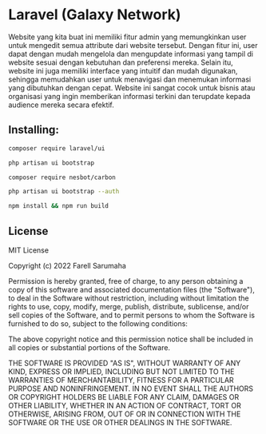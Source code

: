 

# Laravel (Galaxy Network)


Website yang kita buat ini memiliki fitur admin yang memungkinkan user untuk mengedit semua attribute dari website tersebut. Dengan fitur ini, user dapat dengan mudah mengelola dan mengupdate informasi yang tampil di website sesuai dengan kebutuhan dan preferensi mereka. Selain itu, website ini juga memiliki interface yang intuitif dan mudah digunakan, sehingga memudahkan user untuk menavigasi dan menemukan informasi yang dibutuhkan dengan cepat. Website ini sangat cocok untuk bisnis atau organisasi yang ingin memberikan informasi terkini dan terupdate kepada audience mereka secara efektif.


## Installing:


```bash
composer require laravel/ui
```
```bash
php artisan ui bootstrap
```
```bash
composer require nesbot/carbon
```
```bash
php artisan ui bootstrap --auth
```
```bash
npm install && npm run build
```


## License


MIT License

Copyright (c) 2022 Farell Sarumaha

Permission is hereby granted, free of charge, to any person obtaining a copy
of this software and associated documentation files (the "Software"), to deal
in the Software without restriction, including without limitation the rights
to use, copy, modify, merge, publish, distribute, sublicense, and/or sell
copies of the Software, and to permit persons to whom the Software is
furnished to do so, subject to the following conditions:

The above copyright notice and this permission notice shall be included in all
copies or substantial portions of the Software.

THE SOFTWARE IS PROVIDED "AS IS", WITHOUT WARRANTY OF ANY KIND, EXPRESS OR
IMPLIED, INCLUDING BUT NOT LIMITED TO THE WARRANTIES OF MERCHANTABILITY,
FITNESS FOR A PARTICULAR PURPOSE AND NONINFRINGEMENT. IN NO EVENT SHALL THE
AUTHORS OR COPYRIGHT HOLDERS BE LIABLE FOR ANY CLAIM, DAMAGES OR OTHER
LIABILITY, WHETHER IN AN ACTION OF CONTRACT, TORT OR OTHERWISE, ARISING FROM,
OUT OF OR IN CONNECTION WITH THE SOFTWARE OR THE USE OR OTHER DEALINGS IN THE
SOFTWARE.
